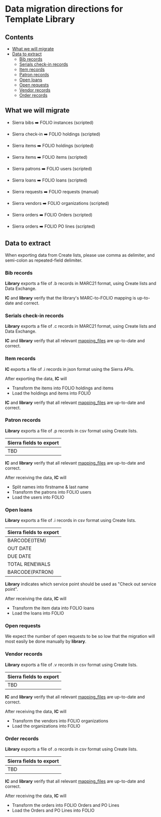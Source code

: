 # Data migration directions for Template Library

## Contents
* [What we will migrate](#what-we-will-migrate)
* [Data to extract](#data-to-extract)
  * [Bib records](#bib-records)
  * [Serials check-in records](#serials-check-in-records)
  * [Item records](#item-records)
  * [Patron records](#patron-records)
  * [Open loans](#bib-records)
  * [Open requests](open-requests)
  * [Vendor records](vendor-records)
  * [Order records](order-records)  

## What we will migrate
- Sierra bibs ➡️ FOLIO instances (scripted)
- Sierra check-in ➡️ FOLIO holdings (scripted)
- Sierra items ➡️ FOLIO holdings (scripted)
- Sierra items ➡️ FOLIO items (scripted)
- Sierra patrons ➡️ FOLIO users (scripted)
- Sierra loans ➡️ FOLIO loans (scripted)
- Sierra requests ➡️ FOLIO requests (manual)

- Sierra vendors ➡️ FOLIO organizations (scripted)
- Sierra orders ➡️ FOLIO Orders (scripted)
- Sierra orders ➡️ FOLIO PO lines (scripted)



## Data to extract
When exporting data from Create lists, please use comma as delimiter, and semi-colon as repeated-field delimiter.

### Bib records
**Library** exports a file of .b records in MARC21 format, using Create lists and Data Exchange.

**IC** and **library** verify that the library's MARC-to-FOLIO mapping is up-to-date and correct.

### Serials check-in records
**Library** exports a file of .c records in MARC21 format, using Create lists and Data Exchange.

**IC** and **library** verify that all relevant [mapping_files](mapping_files) are up-to-date and correct.

### Item records
**IC** exports a file of .i records in json format using the Sierra APIs.

After exporting the data, **IC** will
- Transform the items into FOLIO holdings and items
- Load the holdings and items into FOLIO

**IC** and **library** verify that all relevant [mapping_files](mapping_files) are up-to-date and correct.

### Patron records
**Library** exports a file of .p records in csv format using Create lists. 

|Sierra fields to export|
|---|
|TBD|

**IC** and **library** verify that all relevant [mapping_files](mapping_files) are up-to-date and correct.

After receiving the data, **IC** will
- Split names into firstname & last name
- Transform the patrons into FOLIO users
- Load the users into FOLIO

### Open loans
**Library** exports a file of .i records in csv format using Create lists. 

|Sierra fields to export|
|---|
|BARCODE(ITEM)|
|OUT DATE|
|DUE DATE|
|TOTAL RENEWALS|
|BARCODE(PATRON)|

**Library** indicates which service point should be used as "Check out service point".

After receiving the data, **IC** will
- Transform the item data into FOLIO loans
- Load the loans into FOLIO

### Open requests
We expect the number of open requests to be so low that the migration will most easily be done manually by **library**.

### Vendor records
**Library** exports a file of .v records in csv format using Create lists. 

|Sierra fields to export|
|---|
|TBD|

**IC** and **library** verify that all relevant [mapping_files](mapping_files) are up-to-date and correct.

After receiving the data, **IC** will
- Transform the vendors into FOLIO organizations
- Load the organizations into FOLIO

### Order records
**Library** exports a file of .o records in csv format using Create lists. 

|Sierra fields to export|
|---|
|TBD|

**IC** and **library** verify that all relevant [mapping_files](mapping_files) are up-to-date and correct.

After receiving the data, **IC** will
- Transform the orders into FOLIO Orders and PO Lines
- Load the Orders and PO Lines into FOLIO
